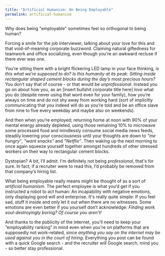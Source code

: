 ```yaml
---
title: "Artificial Humanism: On Being Employable"
permalink: artificial-humanism
---
```


Why does being "employable" sometimes feel so orthogonal to being human?

Forcing a smile for the job interviewer, talking about your love for this and that void-of-meaning corporate buzzword. Claiming natural giftedness for teamwork and office socializing, even though you’re an awkward recluse if there ever was one.

You're sitting there with a bright flickering LED lamp in your face thinking, _is this what we’re supposed to do? Is this humanity at its peak: Sitting inside rectangular shaped cement blocks during the day’s most precious hours?_ You don’t say that of course - or that would be _unprofessional_. Instead you go on about how you, as an [insert bullshit corporate title here] _love_ what you do (despite never using that word even for your family), how you’re always on time and do not shy away from working hard (sort of implicitly communicating that you indeed will do as you’re told and be an office slave from nine to five every weekday and maybe also on weekends).

And then when you’re employed; returning home at noon with 90% of your mental energy already depleted, using those remaining 10% to microwave some processed food and mindlessly consume social media news feeds, steadily lowering your consciousness until your thoughts are down to _“me hungry"_, _"want snacks”_ and _“Netflix”_. Then waking up the next morning to once again squeeze yourself together amongst hundreds of other stressed workers on their way to rectangular cement blocks.

Dystopian? A bit, I’ll admit. I'm definitely not being _professional_, that's for sure. In fact, if a recruiter were to read this, I’d probably be removed from that company’s hiring list.

What being employable really means might be thought of as a sort of _artificial humanism_. The perfect employee is what you’d get if you instructed a robot to act human: An incapability with negative emotions, only displaying good will and enterprise. It's really quite simple: If you feel sad, stuff it inside and only let it out when there are no witnesses. Some emotions are even better if you yourself don’t acknowledge: _Finding work soul-destroyingly boring? Of course you aren’t!_

And thanks to the publicity of the internet, you'll need to keep your “employability ranking” in mind even when you're on platforms that are supposedly not work-related, since _anything you say on the internet may be used against you in the court of hiring._ Everything you post can be found with a quick Google search - and the recruiter _will_ Google search, mind you - so better stay professional.
